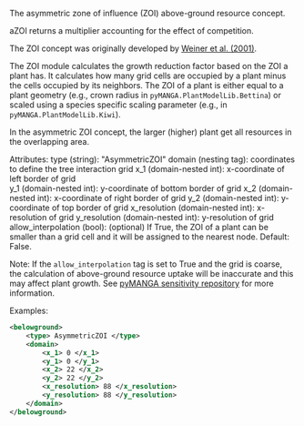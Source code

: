 The asymmetric zone of influence (ZOI) above-ground resource concept. 

aZOI returns a multiplier accounting for the effect of competition.

The ZOI concept was originally developed by [Weiner et al. (2001)](https://doi.org/10.1086/321988).

The ZOI module calculates the growth reduction factor based on the ZOI a plant has.
It calculates how many grid cells are occupied by a plant minus the cells occupied by its neighbors.
The ZOI of a plant is either equal to a plant geometry (e.g., crown radius in `pyMANGA.PlantModelLib.Bettina`) or scaled using a species specific scaling parameter (e.g., in `pyMANGA.PlantModelLib.Kiwi`).

In the asymmetric ZOI concept, the larger (higher) plant get all resources in the overlapping area.


Attributes:
    type (string): "AsymmetricZOI"
    domain (nesting tag): coordinates to define the tree interaction grid
    x_1 (domain-nested int): x-coordinate of left border of grid    
    y_1 (domain-nested int): y-coordinate of bottom border of grid
    x_2 (domain-nested int): x-coordinate of right border of grid
    y_2 (domain-nested int): y-coordinate of top border of grid
    x_resolution (domain-nested int): x-resolution of grid
    y_resolution (domain-nested int): y-resolution of grid
    allow_interpolation (bool): (optional) If True, the ZOI of a plant can be smaller than a grid cell and it will be assigned to the nearest node. Default: False.

Note:
    If the `allow_interpolation` tag is set to True and the grid is coarse, the calculation of above-ground resource uptake will be inaccurate and this may affect plant growth.
    See [pyMANGA sensitivity repository](https://github.com/pymanga/sensitivity/blob/main/ResourceLib/AboveGround/AsymmetricZOI/allow_interpolation/allow_interpolation.md) for more information.

Examples:
    
```xml
<belowground>
    <type> AsymmetricZOI </type>
    <domain>
        <x_1> 0 </x_1>
        <y_1> 0 </y_1>
        <x_2> 22 </x_2>
        <y_2> 22 </y_2>
        <x_resolution> 88 </x_resolution>
        <y_resolution> 88 </y_resolution>
    </domain>
</belowground>
```



